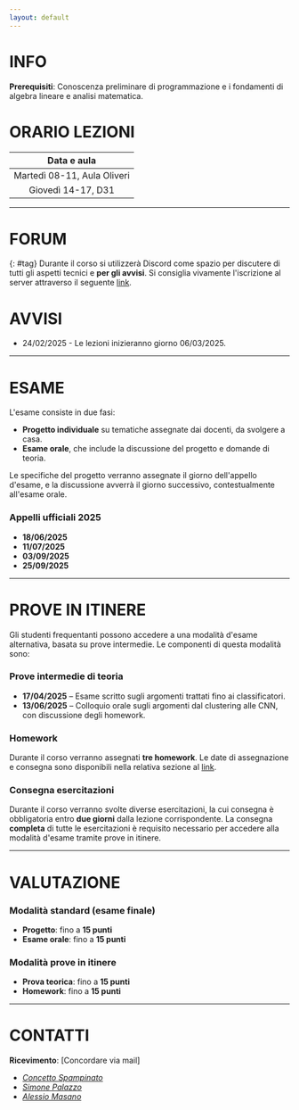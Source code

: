```yaml
---
layout: default
---
```


# INFO

**Prerequisiti**: Conoscenza preliminare di programmazione e i fondamenti di algebra lineare e analisi matematica.

# ORARIO LEZIONI

| Data e aula            |
| :----------------: |
| Martedì 08-11, Aula Oliveri |
| Giovedì 14-17, D31 |

---
# FORUM 
{: #tag}
Durante il corso si utilizzerà Discord come spazio per discutere di tutti gli aspetti tecnici e **per gli avvisi**. Si consiglia vivamente l'iscrizione al server attraverso il seguente [link](https://discord.gg/f7uFfzZGqd).

# AVVISI
- 24/02/2025 - Le lezioni inizieranno giorno 06/03/2025.

---

# ESAME

L'esame consiste in due fasi:

- **Progetto individuale** su tematiche assegnate dai docenti, da svolgere a casa.
- **Esame orale**, che include la discussione del progetto e domande di teoria.

Le specifiche del progetto verranno assegnate il giorno dell'appello d'esame, e la discussione avverrà il giorno successivo, contestualmente all'esame orale.

### Appelli ufficiali 2025
- **18/06/2025**
- **11/07/2025**
- **03/09/2025**
- **25/09/2025**

---

# PROVE IN ITINERE

Gli studenti frequentanti possono accedere a una modalità d'esame alternativa, basata su prove intermedie. Le componenti di questa modalità sono:

### Prove intermedie di teoria
- **17/04/2025** – Esame scritto sugli argomenti trattati fino ai classificatori.
- **13/06/2025** – Colloquio orale sugli argomenti dal clustering alle CNN, con discussione degli homework.

### Homework
Durante il corso verranno assegnati **tre homework**. Le date di assegnazione e consegna sono disponibili nella relativa sezione al [link](./homework.md).

### Consegna esercitazioni
Durante il corso verranno svolte diverse esercitazioni, la cui consegna è obbligatoria entro **due giorni** dalla lezione corrispondente. La consegna **completa** di tutte le esercitazioni è requisito necessario per accedere alla modalità d'esame tramite prove in itinere.

---

# VALUTAZIONE

### Modalità standard (esame finale)
- **Progetto**: fino a **15 punti**
- **Esame orale**: fino a **15 punti**

### Modalità prove in itinere
- **Prova teorica**: fino a **15 punti**
- **Homework**: fino a **15 punti**


---
# CONTATTI

**Ricevimento**: [Concordare via mail]

- *[Concetto Spampinato](mailto:concetto.spampinato@unict.it)*
- *[Simone Palazzo](mailto:simone.palazzo@unict.it)*
- *[Alessio Masano](mailto:alessio.masano@phd.unict.it)*


